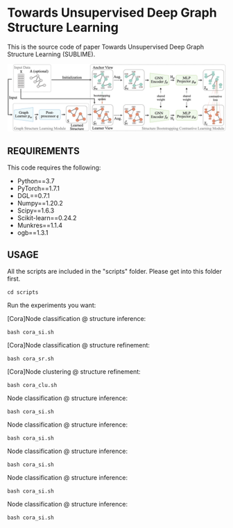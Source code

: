# Towards Unsupervised Deep Graph Structure Learning

This is the source code of paper Towards Unsupervised Deep Graph Structure Learning (SUBLIME). 

![The proposed framework](framework.png)

## REQUIREMENTS
This code requires the following:
* Python==3.7
* PyTorch==1.7.1
* DGL==0.7.1
* Numpy==1.20.2
* Scipy==1.6.3
* Scikit-learn==0.24.2
* Munkres==1.1.4
* ogb==1.3.1

## USAGE
All the scripts are included in the "scripts" folder. Please get into this folder first.
```
cd scripts
```

Run the experiments you want:

\[Cora\]Node classification @ structure inference:
```
bash cora_si.sh
```
\[Cora\]Node classification @ structure refinement:
```
bash cora_sr.sh
```
\[Cora\]Node clustering @ structure refinement:
```
bash cora_clu.sh
```
Node classification @ structure inference:
```
bash cora_si.sh
```
Node classification @ structure inference:
```
bash cora_si.sh
```
Node classification @ structure inference:
```
bash cora_si.sh
```
Node classification @ structure inference:
```
bash cora_si.sh
```
Node classification @ structure inference:
```
bash cora_si.sh
```

